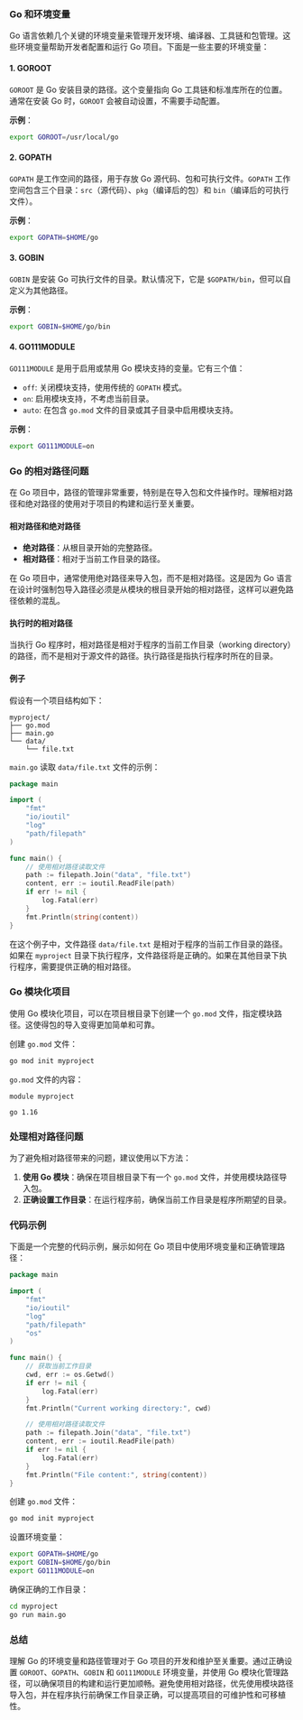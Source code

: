 ### Go 和环境变量

Go 语言依赖几个关键的环境变量来管理开发环境、编译器、工具链和包管理。这些环境变量帮助开发者配置和运行 Go 项目。下面是一些主要的环境变量：

#### 1. GOROOT

`GOROOT` 是 Go 安装目录的路径。这个变量指向 Go 工具链和标准库所在的位置。通常在安装 Go 时，`GOROOT` 会被自动设置，不需要手动配置。

**示例**：
```bash
export GOROOT=/usr/local/go
```

#### 2. GOPATH

`GOPATH` 是工作空间的路径，用于存放 Go 源代码、包和可执行文件。`GOPATH` 工作空间包含三个目录：`src`（源代码）、`pkg`（编译后的包）和 `bin`（编译后的可执行文件）。

**示例**：
```bash
export GOPATH=$HOME/go
```

#### 3. GOBIN

`GOBIN` 是安装 Go 可执行文件的目录。默认情况下，它是 `$GOPATH/bin`，但可以自定义为其他路径。

**示例**：
```bash
export GOBIN=$HOME/go/bin
```

#### 4. GO111MODULE

`GO111MODULE` 是用于启用或禁用 Go 模块支持的变量。它有三个值：
- `off`: 关闭模块支持，使用传统的 `GOPATH` 模式。
- `on`: 启用模块支持，不考虑当前目录。
- `auto`: 在包含 `go.mod` 文件的目录或其子目录中启用模块支持。

**示例**：
```bash
export GO111MODULE=on
```

### Go 的相对路径问题

在 Go 项目中，路径的管理非常重要，特别是在导入包和文件操作时。理解相对路径和绝对路径的使用对于项目的构建和运行至关重要。

#### 相对路径和绝对路径

- **绝对路径**：从根目录开始的完整路径。
- **相对路径**：相对于当前工作目录的路径。

在 Go 项目中，通常使用绝对路径来导入包，而不是相对路径。这是因为 Go 语言在设计时强制包导入路径必须是从模块的根目录开始的相对路径，这样可以避免路径依赖的混乱。

#### 执行时的相对路径

当执行 Go 程序时，相对路径是相对于程序的当前工作目录（working directory）的路径，而不是相对于源文件的路径。执行路径是指执行程序时所在的目录。

#### 例子

假设有一个项目结构如下：

```
myproject/
├── go.mod
├── main.go
└── data/
    └── file.txt
```

`main.go` 读取 `data/file.txt` 文件的示例：

```go
package main

import (
    "fmt"
    "io/ioutil"
    "log"
    "path/filepath"
)

func main() {
    // 使用相对路径读取文件
    path := filepath.Join("data", "file.txt")
    content, err := ioutil.ReadFile(path)
    if err != nil {
        log.Fatal(err)
    }
    fmt.Println(string(content))
}
```

在这个例子中，文件路径 `data/file.txt` 是相对于程序的当前工作目录的路径。如果在 `myproject` 目录下执行程序，文件路径将是正确的。如果在其他目录下执行程序，需要提供正确的相对路径。

### Go 模块化项目

使用 Go 模块化项目，可以在项目根目录下创建一个 `go.mod` 文件，指定模块路径。这使得包的导入变得更加简单和可靠。

创建 `go.mod` 文件：

```bash
go mod init myproject
```

`go.mod` 文件的内容：

```
module myproject

go 1.16
```

### 处理相对路径问题

为了避免相对路径带来的问题，建议使用以下方法：

1. **使用 Go 模块**：确保在项目根目录下有一个 `go.mod` 文件，并使用模块路径导入包。
2. **正确设置工作目录**：在运行程序前，确保当前工作目录是程序所期望的目录。

### 代码示例

下面是一个完整的代码示例，展示如何在 Go 项目中使用环境变量和正确管理路径：

```go
package main

import (
    "fmt"
    "io/ioutil"
    "log"
    "path/filepath"
    "os"
)

func main() {
    // 获取当前工作目录
    cwd, err := os.Getwd()
    if err != nil {
        log.Fatal(err)
    }
    fmt.Println("Current working directory:", cwd)

    // 使用相对路径读取文件
    path := filepath.Join("data", "file.txt")
    content, err := ioutil.ReadFile(path)
    if err != nil {
        log.Fatal(err)
    }
    fmt.Println("File content:", string(content))
}
```

创建 `go.mod` 文件：

```bash
go mod init myproject
```

设置环境变量：

```bash
export GOPATH=$HOME/go
export GOBIN=$HOME/go/bin
export GO111MODULE=on
```

确保正确的工作目录：

```bash
cd myproject
go run main.go
```

### 总结

理解 Go 的环境变量和路径管理对于 Go 项目的开发和维护至关重要。通过正确设置 `GOROOT`、`GOPATH`、`GOBIN` 和 `GO111MODULE` 环境变量，并使用 Go 模块化管理路径，可以确保项目的构建和运行更加顺畅。避免使用相对路径，优先使用模块路径导入包，并在程序执行前确保工作目录正确，可以提高项目的可维护性和可移植性。